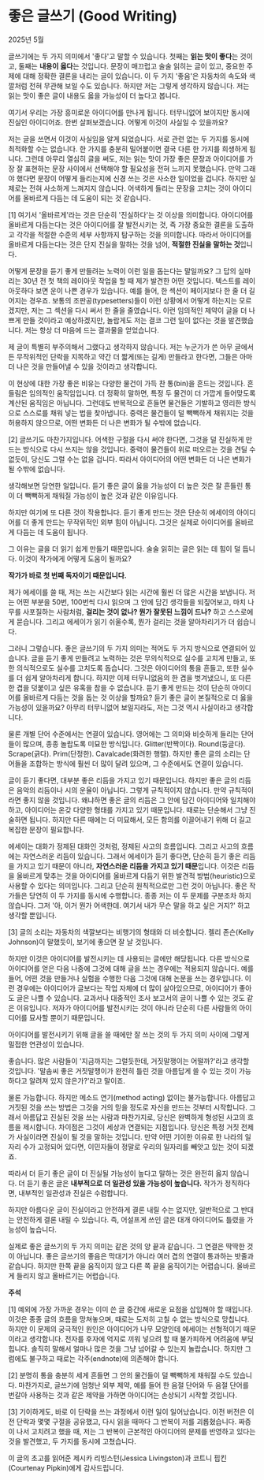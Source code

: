 # 좋은 글쓰기 (Good Writing)

2025년 5월

글쓰기에는 두 가지 의미에서 '좋다'고 말할 수 있습니다. 첫째는 **읽는 맛이 좋다**는 것이고, 둘째는 **내용이 옳다**는 것입니다. 문장이 매끄럽고 술술 읽히는 글이 있고, 중요한 주제에 대해 정확한 결론을 내리는 글이 있습니다. 이 두 가지 '좋음'은 자동차의 속도와 색깔처럼 전혀 무관해 보일 수도 있습니다. 하지만 저는 그렇게 생각하지 않습니다. 저는 읽는 맛이 좋은 글이 내용도 옳을 가능성이 더 높다고 봅니다.

여기서 우리는 가장 흥미로운 아이디어를 만나게 됩니다. 터무니없어 보이지만 동시에 진실인 아이디어죠. 한번 살펴보겠습니다. 어떻게 이것이 사실일 수 있을까요?

저는 글을 쓰면서 이것이 사실임을 알게 되었습니다. 서로 관련 없는 두 가지를 동시에 최적화할 수는 없습니다. 한 가지를 충분히 밀어붙이면 결국 다른 한 가지를 희생하게 됩니다. 그런데 아무리 열심히 글을 써도, 저는 읽는 맛이 가장 좋은 문장과 아이디어를 가장 잘 표현하는 문장 사이에서 선택해야 할 필요성을 전혀 느끼지 못했습니다. 만약 그래야 했다면 문장이 어떻게 들리는지에 신경 쓰는 것은 사소한 일이었을 겁니다. 하지만 실제로는 전혀 사소하게 느껴지지 않습니다. 어색하게 들리는 문장을 고치는 것이 아이디어를 올바르게 다듬는 데 도움이 되는 것 같습니다.

[1]
여기서 '올바르게'라는 것은 단순히 '진실하다'는 것 이상을 의미합니다. 아이디어를 올바르게 다듬는다는 것은 아이디어를 잘 발전시키는 것, 즉 가장 중요한 결론을 도출하고 각각을 적절한 수준의 세부 사항까지 탐구하는 것을 의미합니다. 따라서 아이디어를 올바르게 다듬는다는 것은 단지 진실을 말하는 것을 넘어, **적절한 진실을 말하는 것**입니다.

어떻게 문장을 듣기 좋게 만들려는 노력이 이런 일을 돕는다는 말일까요? 그 답의 실마리는 30년 전 첫 책의 레이아웃 작업을 할 때 제가 발견한 어떤 것입니다. 텍스트를 레이아웃하다 보면 운이 나쁜 경우가 있습니다. 예를 들어, 한 섹션이 페이지보다 한 줄 더 길어지는 경우죠. 보통의 조판공(typesetters)들이 이런 상황에서 어떻게 하는지는 모르겠지만, 저는 그 섹션을 다시 써서 한 줄을 줄였습니다. 이런 임의적인 제약이 글을 더 나쁘게 만들 것이라고 예상하겠지만, 놀랍게도 저는 결코 그런 일이 없다는 것을 발견했습니다. 저는 항상 더 마음에 드는 결과물을 얻었습니다.

제 글이 특별히 부주의해서 그랬다고 생각하지 않습니다. 저는 누군가가 쓴 아무 글에서든 무작위적인 단락을 지목하고 약간 더 짧게(또는 길게) 만들라고 한다면, 그들은 아마 더 나은 것을 만들어낼 수 있을 것이라고 생각합니다.

이 현상에 대한 가장 좋은 비유는 다양한 물건이 가득 찬 통(bin)을 흔드는 것입니다. 흔들림은 임의적인 움직임입니다. 더 정확히 말하면, 특정 두 물건이 더 가깝게 들어맞도록 계산된 움직임은 아닙니다. 그런데도 반복적으로 흔들면 물건들은 기발하고 영리한 방식으로 스스로를 채워 넣는 법을 찾아냅니다. 중력은 물건들이 덜 빽빽하게 채워지는 것을 허용하지 않으므로, 어떤 변화든 더 나은 변화가 될 수밖에 없습니다.

[2]
글쓰기도 마찬가지입니다. 어색한 구절을 다시 써야 한다면, 그것을 덜 진실하게 만드는 방식으로 다시 쓰지는 않을 것입니다. 중력이 물건들이 위로 떠오르는 것을 견딜 수 없듯이, 당신도 그럴 수는 없을 겁니다. 따라서 아이디어의 어떤 변화든 더 나은 변화가 될 수밖에 없습니다.

생각해보면 당연한 일입니다. 듣기 좋은 글이 옳을 가능성이 더 높은 것은 잘 흔들린 통이 더 빽빽하게 채워질 가능성이 높은 것과 같은 이유입니다.

하지만 여기에 또 다른 것이 작용합니다. 듣기 좋게 만드는 것은 단순히 에세이의 아이디어를 더 좋게 만드는 무작위적인 외부 힘이 아닙니다. 그것은 실제로 아이디어를 올바르게 다듬는 데 도움이 됩니다.

그 이유는 글을 더 읽기 쉽게 만들기 때문입니다. 술술 읽히는 글은 읽는 데 힘이 덜 듭니다. 이것이 작가에게 어떻게 도움이 될까요?

**작가가 바로 첫 번째 독자이기 때문입니다.**

제가 에세이를 쓸 때, 저는 쓰는 시간보다 읽는 시간에 훨씬 더 많은 시간을 보냅니다. 저는 어떤 부분을 50번, 100번씩 다시 읽으며 그 안에 담긴 생각들을 되짚어보고, 마치 나무를 사포질하는 사람처럼, **걸리는 것이 없나? 뭔가 잘못된 느낌이 드나?** 하고 스스로에게 묻습니다. 그리고 에세이가 읽기 쉬울수록, 뭔가 걸리는 것을 알아차리기가 더 쉽습니다.

그러니 그렇습니다. 좋은 글쓰기의 두 가지 의미는 적어도 두 가지 방식으로 연결되어 있습니다. 글을 듣기 좋게 만들려고 노력하는 것은 무의식적으로 실수를 고치게 만들고, 또한 의식적으로도 실수를 고치도록 돕습니다. 그것은 아이디어의 통을 흔들고, 또한 실수를 더 쉽게 알아차리게 합니다. 하지만 이제 터무니없음의 한 겹을 벗겨냈으니, 또 다른 한 겹을 덧붙이고 싶은 유혹을 참을 수 없습니다. 듣기 좋게 만드는 것이 단순히 아이디어를 올바르게 다듬는 것을 돕는 것 이상을 할까요? 듣기 좋은 글이 본질적으로 더 옳을 가능성이 있을까요? 아무리 터무니없어 보일지라도, 저는 그것 역시 사실이라고 생각합니다.

물론 개별 단어 수준에서는 연결이 있습니다. 영어에는 그 의미와 비슷하게 들리는 단어들이 많으며, 종종 놀랍도록 미묘한 방식입니다. Glitter(반짝이다). Round(둥글다). Scrape(긁다). Prim(단정한). Cavalcade(화려한 행렬). 하지만 좋은 글의 소리는 단어들을 조합하는 방식에 훨씬 더 많이 달려 있으며, 그 수준에서도 연결이 있습니다.

글이 듣기 좋다면, 대부분 좋은 리듬을 가지고 있기 때문입니다. 하지만 좋은 글의 리듬은 음악의 리듬이나 시의 운율이 아닙니다. 그렇게 규칙적이지 않습니다. 만약 규칙적이라면 좋지 않을 것입니다. 왜냐하면 좋은 글의 리듬은 그 안에 담긴 아이디어와 일치해야 하고, 아이디어는 온갖 다양한 형태를 가지고 있기 때문입니다. 때로는 단순해서 그냥 진술하면 됩니다. 하지만 다른 때에는 더 미묘해서, 모든 함의를 이끌어내기 위해 더 길고 복잡한 문장이 필요합니다.

에세이는 대화가 정제된 대화인 것처럼, 정제된 사고의 흐름입니다. 그리고 사고의 흐름에는 자연스러운 리듬이 있습니다. 그래서 에세이가 듣기 좋다면, 단순히 듣기 좋은 리듬을 가지고 있기 때문이 아니라, **자연스러운 리듬을 가지고 있기 때문**입니다. 이것은 리듬을 올바르게 맞추는 것을 아이디어를 올바르게 다듬기 위한 발견적 방법(heuristic)으로 사용할 수 있다는 의미입니다. 그리고 단순히 원칙적으로만 그런 것이 아닙니다. 좋은 작가들은 당연히 이 두 가지를 동시에 수행합니다. 종종 저는 이 두 문제를 구분조차 하지 않습니다. 그저 '아, 이거 뭔가 어색한데. 여기서 내가 무슨 말을 하고 싶은 거지?' 하고 생각할 뿐입니다.

[3]
글의 소리는 자동차의 색깔보다는 비행기의 형태와 더 비슷합니다. 켈리 존슨(Kelly Johnson)이 말했듯이, 보기에 좋으면 잘 날 것입니다.

하지만 이것은 아이디어를 발전시키는 데 사용되는 글에만 해당됩니다. 다른 방식으로 아이디어를 얻은 다음 나중에 그것에 대해 글을 쓰는 경우에는 적용되지 않습니다. 예를 들어, 어떤 것을 만들거나 실험을 수행한 다음 그것에 대해 논문을 쓰는 경우입니다. 이런 경우에는 아이디어가 글보다는 작업 자체에 더 많이 살아있으므로, 아이디어가 좋아도 글은 나쁠 수 있습니다. 교과서나 대중적인 조사 보고서의 글이 나쁠 수 있는 것도 같은 이유입니다. 저자가 아이디어를 발전시키는 것이 아니라 단순히 다른 사람들의 아이디어를 묘사할 뿐이기 때문입니다.

아이디어를 발전시키기 위해 글을 쓸 때에만 잘 쓰는 것의 두 가지 의미 사이에 그렇게 밀접한 연관성이 있습니다.

좋습니다. 많은 사람들이 '지금까지는 그럴듯한데, 거짓말쟁이는 어떨까?'라고 생각할 것입니다. '말솜씨 좋은 거짓말쟁이가 완전히 틀린 것을 아름답게 쓸 수 있는 것이 가능하다고 알려져 있지 않은가?'라고 말이죠.

물론 가능합니다. 하지만 메소드 연기(method acting) 없이는 불가능합니다. 아름답고 거짓된 것을 쓰는 방법은 그것을 거의 믿을 정도로 자신을 만드는 것부터 시작합니다. 그래서 아름답고 진실된 것을 쓰는 사람과 마찬가지로, 당신은 완벽하게 형성된 사고의 흐름을 제시합니다. 차이점은 그것이 세상과 연결되는 지점입니다. 당신은 특정 거짓 전제가 사실이라면 진실이 될 것을 말하는 것입니다. 만약 어떤 기이한 이유로 한 나라의 일자리 수가 고정되어 있다면, 이민자들이 정말로 우리의 일자리를 빼앗고 있는 것이 되겠죠.

따라서 더 듣기 좋은 글이 더 진실될 가능성이 높다고 말하는 것은 완전히 옳지 않습니다. 더 듣기 좋은 글은 **내부적으로 더 일관성 있을 가능성이 높습니다.** 작가가 정직하다면, 내부적인 일관성과 진실은 수렴합니다.

하지만 아름다운 글이 진실이라고 안전하게 결론 내릴 수는 없지만, 일반적으로 그 반대는 안전하게 결론 내릴 수 있습니다. 즉, 어설프게 쓰인 글은 대개 아이디어도 틀렸을 가능성이 높습니다.

실제로 좋은 글쓰기의 두 가지 의미는 같은 것의 양 끝과 같습니다. 그 연결은 딱딱한 것이 아닙니다. 좋은 글쓰기의 좋음은 막대기가 아니라 여러 겹의 연결이 통과하는 밧줄과 같습니다. 하지만 한쪽 끝을 움직이지 않고 다른 쪽 끝을 움직이기는 어렵습니다. 올바르게 들리지 않고 올바르기는 어렵습니다.

**주석**

[1] 예외에 가장 가까운 경우는 이미 쓴 글 중간에 새로운 요점을 삽입해야 할 때입니다. 이것은 종종 글의 흐름을 망쳐놓으며, 때로는 도저히 고칠 수 없는 방식으로 망칩니다. 하지만 이 문제의 궁극적인 원인은 아이디어가 나무 모양인데 에세이는 선형적이기 때문이라고 생각합니다. 전자를 후자에 억지로 끼워 넣으려 할 때 불가피하게 어려움에 부딪힙니다. 솔직히 말해서 얼마나 많은 것을 그냥 넘어갈 수 있는지 놀랍습니다. 하지만 그럼에도 불구하고 때로는 각주(endnote)에 의존해야 합니다.

[2] 분명히 통을 충분히 세게 흔들면 그 안의 물건들이 덜 빽빽하게 채워질 수도 있습니다. 마찬가지로, 글쓰기에 엄청난 외부 제약, 예를 들어 한 음절 단어와 두 음절 단어를 번갈아 사용하는 것과 같은 제약을 가하면 아이디어는 손상되기 시작할 것입니다.

[3] 기이하게도, 바로 이 단락을 쓰는 과정에서 이런 일이 일어났습니다. 이전 버전은 이전 단락과 몇몇 구절을 공유했고, 다시 읽을 때마다 그 반복이 저를 괴롭혔습니다. 짜증이 나서 고치려고 했을 때, 저는 그 반복이 근본적인 아이디어의 문제를 반영하고 있다는 것을 발견했고, 두 가지를 동시에 고쳤습니다.

이 글의 초고를 읽어준 제시카 리빙스턴(Jessica Livingston)과 코트니 핍킨(Courtenay Pipkin)에게 감사드립니다.